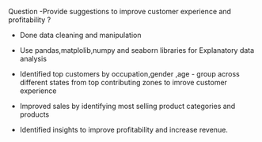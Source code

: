 Question -Provide suggestions to improve customer experience and profitability ?

* Done data cleaning and manipulation

* Use pandas,matplolib,numpy and seaborn libraries for Explanatory data analysis 

* Identified top customers by occupation,gender ,age - group across different states from top contributing zones to imrove customer experience

* Improved sales by identifying most selling product categories and products


* Identified insights to improve profitability and increase revenue.

